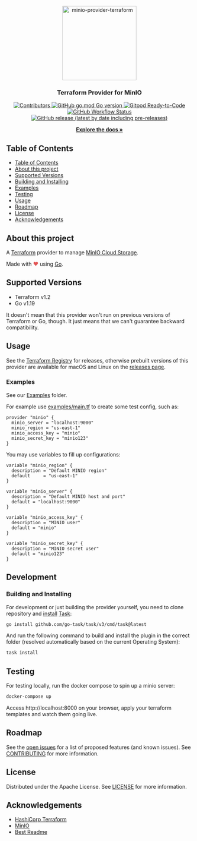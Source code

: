 <p align="center">
  <a href="https://github.com/aminueza/terraform-provider-minio">
    <img src="https://i.imgur.com/yijdDec.png" alt="minio-provider-terraform" width="200">
  </a>
  <h3 align="center" style="font-weight: bold">Terraform Provider for MinIO</h3>
  <p align="center">
    <a href="https://github.com/aminueza/terraform-provider-minio/graphs/contributors">
      <img alt="Contributors" src="https://img.shields.io/github/contributors/aminueza/terraform-provider-minio">
    </a>
    <a href="https://golang.org/doc/devel/release.html">
      <img alt="GitHub go.mod Go version" src="https://img.shields.io/github/go-mod/go-version/aminueza/terraform-provider-minio">
    </a>
    <a href="https://gitpod.io/#https://github.com/aminueza/terraform-provider-minio">
      <img alt="Gitpod Ready-to-Code" src="https://img.shields.io/badge/Gitpod-Ready--to--Code-blue?logo=gitpod">
    </a>
    <a href="https://github.com/aminueza/terraform-provider-minio/actions?query=workflow%3A%22Terraform+Provider+CI%22">
      <img alt="GitHub Workflow Status" src="https://img.shields.io/github/workflow/status/aminueza/terraform-provider-minio/Terraform%20Provider%20CI">
    </a>
    <a href="https://github.com/aminueza/terraform-provider-minio/releases">
      <img alt="GitHub release (latest by date including pre-releases)" src="https://img.shields.io/github/v/release/aminueza/terraform-provider-minio?include_prereleases">
    </a>
  </p>
  <p align="center">
    <a href="https://github.com/aminueza/terraform-provider-minio/tree/master/docs"><strong>Explore the docs »</strong></a>
  </p>
</p>

## Table of Contents

- [Table of Contents](#table-of-contents)
- [About this project](#about-this-project)
- [Supported Versions](#supported-versions)
- [Building and Installing](#building-and-installing)
- [Examples](#examples)
- [Testing](#testing)
- [Usage](#usage)
- [Roadmap](#roadmap)
- [License](#license)
- [Acknowledgements](#acknowledgements)

## About this project

A [Terraform](https://www.terraform.io) provider to manage [MinIO Cloud Storage](https://min.io).

Made with <span style="color: #e25555;">&#9829;</span> using [Go](https://golang.org/).

## Supported Versions

- Terraform v1.2
- Go v1.19

It doesn't mean that this provider won't run on previous versions of Terraform or Go, though.
It just means that we can't guarantee backward compatibility.

## Usage

See the [Terraform Registry](https://registry.terraform.io/providers/aminueza/minio) for releases, otherwise
prebuilt versions of this provider are available for macOS and Linux on the
[releases page](https://github.com/aminueza/terraform-provider-minio/releases/latest).

### Examples

See our [Examples](./examples) folder.

For example use [examples/main.tf](./examples/user/main.tf) to create some test config, such as:

```hcl
provider "minio" {
  minio_server = "localhost:9000"
  minio_region = "us-east-1"
  minio_access_key = "minio"
  minio_secret_key = "minio123"
}
```

You may use variables to fill up configurations:

```hcl
variable "minio_region" {
  description = "Default MINIO region"
  default     = "us-east-1"
}

variable "minio_server" {
  description = "Default MINIO host and port"
  default = "localhost:9000"
}

variable "minio_access_key" {
  description = "MINIO user"
  default = "minio"
}

variable "minio_secret_key" {
  description = "MINIO secret user"
  default = "minio123"
}
```

## Development

### Building and Installing

For development or just building the provider yourself, you need to clone repository and
[install](https://taskfile.dev/#/installation) [Task](https://taskfile.dev/):

```sh
go install github.com/go-task/task/v3/cmd/task@latest
```

And run the following command to build and install the plugin in the correct
folder (resolved automatically based on the current Operating System):

```sh
task install
```

## Testing

For testing locally, run the docker compose to spin up a minio server:

```sh
docker-compose up
```

Access http://localhost:8000 on your browser, apply your terraform templates and watch them going live.

## Roadmap

See the [open issues](https://github.com/aminueza/terraform-provider-minio/issues)
for a list of proposed features (and known issues). See [CONTRIBUTING](./CONTRIBUTING.md)
for more information.

## License

Distributed under the Apache License. See [LICENSE](./LICENSE) for more information.

## Acknowledgements

- [HashiCorp Terraform](https://www.hashicorp.com/products/terraform)
- [MinIO](https://min.io)
- [Best Readme](https://github.com/othneildrew/Best-README-Template)
